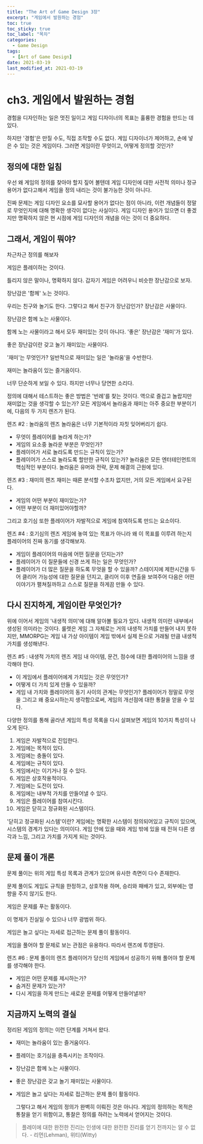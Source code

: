 ```yaml
---
title: "The Art of Game Design 3장"
excerpt: "게임에서 발원하는 경험"
toc: true
toc_sticky: true
toc_label: "목차"
categories:
  - Game Design
tags:
  - [Art of Game Design]
date: 2021-03-19
last_modified_at: 2021-03-19
---
```



# ch3.  게임에서 발원하는 경험

경험을 디자인하는 일은 멋진 일이고 게임 디자이너의 목표는 훌륭한 경험을 만드는 데 있다.

  하지만 '경험'은  만질 수도, 직접 조작할 수도 없다. 게임 디자이너가 제어하고, 손에 넣은 수 있는 것은 게임이다. 그러면 게임이란 무엇이고, 어떻게 정의할 것인가?

## 정의에 대한 일침

  우선 왜 게임의 정의를 찾아야 할지 짚어 볼텐데 게임 디자인에 대한 사전적 의미나 정규 용어가 없다고해서 게임을 정의 내리는 것이 불가능한 것이 아니다.

  진짜 문제는 게임 디자인 요소를 묘사할 용어가 없다는 점이 아니라, 이런 개념들이 정말로 무엇인지에 대해 명확한 생각이 없다는 사실이다. 게임 디자인 용어가 있으면 더 좋겠지만 명확하지 않은 현 시점에 게임 디자인의 개념을 아는 것이 더 중요하다.

## 그래서, 게임이 뭐야?

  차근차근 정의를 해보자

게임은 플레이하는 것이다.

  틀리지 않은 말이나, 명확하지 않다. 갑자기 게임은 어려우니 비슷한 장난감으로 보자.

장난감은 '함께' 노는 것이다.

  우리는 친구와 놀기도 한다. 그렇다고 해서 친구가 장난감인가? 장난감은 사물이다.

장난감은 함께 노는 사물이다.

  함께 노는 사물이라고 해서 모두 재미있는 것이 아니다. '좋은' 장난감은 '재미'가 있다.

좋은 장난감이란 갖고 놀기 재미있는 사물이다.

  '재미'는 무엇인가? 일반적으로 재미있는 일은 '놀라움'을 수반한다.

재미는 놀라움이 있는 즐거움이다.

  너무 단순하게 보일 수 있다. 하지만 너무나 당연한 소리다.

  

  정의에 대해서 테스트하는 좋은 방법은 '반례'를 찾는 것이다. 역으로 즐겁고 놀랍지만 재미없는 것을 생각할 수 있는가? 모든 게임에서 놀라움과 재미는 아주 중요한 부분이기에, 다음의 두 가지 렌즈가 된다.

렌즈 #2 : 놀라움의 렌즈
놀라움은 너무 기본적이라 자칫 잊어버리기 쉽다.
  - 무엇이 플레이어를 놀라게 하는가?
  - 게임의 요소중 놀라운 부분은 무엇인가?
  - 플레이어가 서로 놀라도록 만드는 규칙이 있는가?
  - 플레이어가 스스로 놀라도록 할만한 규칙이 있는가?
놀라움은 모든 엔터테인먼트의 핵심적인 부분이다. 놀라움은 유머와 전략, 문제 해결의 근원에 있다.

렌즈 #3 : 재미의 렌즈
재미는 때론 분석할 수조차 없지만, 거의 모든 게임에서 요구된다.
  - 게임의 어떤 부분이 재미있는가?
  - 어떤 부분이 더 재미있어야할까?

  그리고 호기심 또한 플레이어가 자발적으로 게임에 참여하도록 만드는 요소이다.

렌즈 #4 : 호기심의 렌즈
게임에 놓여 있는 목표가 아니라 왜 이 목표를 이루려 하는지 플레이어의 진짜 동기를 생각해보자.
  - 게임이 플레이어의 마음에 어떤 질문을 던지는가?
  - 플레이어가 이 질문들에 신경 쓰게 하는 일은 무엇인가?
  - 플레이어가 더 많은 질문을 하도록 무엇을 할 수 있을까?
스테이지에 제한시간을 두어 클리어 가능성에 대한 질문을 던지고, 클리어 이후 연출을 보여주어 다음은 어떤 이야기가 펼쳐질까하고 스스로 질문을 하게끔 만들 수 있다.

## 다시 진지하게, 게임이란 무엇인가?

  위에 이어서 게임의 '내생적 의미'에 대해 알아볼 필요가 있다. 내생적 의미란 내부에서 생성된 의미라는 것이다. 룰렛은 게임 그 자체로는 거의 내생적 가치를 만들어 내지 못하지만, MMORPG는 게임 내 가상 아이템이 게임 밖에서 실제 돈으로 거래될 만큼 내생적 가치를 생성해낸다.

렌즈 #5 : 내생적 가치의 렌즈
게임 내 아이템, 문건, 점수에 대한 플레이어의 느낌을 생각해야 한다.
  - 이 게임에서 플레이어에게 가치있는 것은 무엇인가?
  - 어떻게 더 가치 있게 만들 수 있을까?
  - 게임 내 가치와 플레이어의 동기 사이의 관계는 무엇인가?
플레이어가 정말로 무엇을 그리고 왜 중요시하는지 생각함으로써, 게임의 개선점에 대한 통찰을 얻을 수 있다.

  다양한 정의를 통해 골라낸 게임의 특성 목록을 다시 살펴보면 게임의 10가지 특성이 나오게 된다.

1. 게임은 자발적으로 진입한다.
2. 게임에는 목적이 있다.
3. 게임에는 충돌이 있다.
4. 게임에는 규칙이 있다.
5. 게임에서는 이기거나 질 수 있다.
6. 게임은 상호작용적이다.
7. 게임에는 도전이 있다.
8. 게임에는 내부적 가치를 만들어낼 수 있다.
9. 게임은 플레이어를 참여시킨다.
10. 게임은 닫히고 정규화된 시스템이다.

 

  '닫히고 정규화된 시스템'이란? 게임에는 명확한 시스템이 정의되어있고 규칙이 있으며, 시스템의 경계가 있다는 의미이다. 게임 안에 있을 때와 게임 밖에 있을 때 전혀 다른 생각과 느낌, 그리고 가치를 가지게 되는 것이다.

## 문제 풀이 개론

  문제 풀이는 위의 게임 특성 목록과 관계가 있으며 유사한 측면이 다수 존재한다.

  문제 풀이도 게임도 규칙을 한정하고, 상호작용 하며, 승리와 패배가 있고, 외부에는 영향을 주지 않기도 한다.

게임은 문제를 푸는 활동이다.

  이 명제가 진실일 수 있으나 너무 광범위 하다.

게임은 놀고 싶다는 자세로 접근하는 문제 풀이 활동이다.

 게임을 풀어야 할 문제로 보는 관점은 유용하다. 따라서 렌즈에 투영된다.

렌즈 #6 : 문제 풀이의 렌즈
플레이어가 당신의 게임에서 성공하기 위해 풀어야 할 문제를 생각해야 한다.
  - 게임은 어떤 문제를 제시하는가?
  - 숨겨진 문제가 있는가?
  - 다시 게임을 하게 만드는 새로운 문제를 어떻게 만들어낼까?

## 지금까지 노력의 결실

  정리된 게임의 정의는 이런 단계를 거쳐서 왔다.

 

- 재미는 놀라움이 있는 즐거움이다.
- 플레이는 호기심을 충족시키는 조작이다.
- 장난감은 함께 노는 사물이다.
- 좋은 장난감은 갖고 놀기 재미있는 사물이다.
- 게임은 놀고 싶다는 자세로 접근하는 문제 풀이 활동이다.

  그렇다고 해서 게임의 정의가 완벽히 이뤄진 것은 아니다.  게임의 정의하는 목적은 통찰을 얻기 위함이고, 통찰은 정의를 하려는 노력에서 얻어지는 것이다.

> 플레이에 대한 완전한 진리는 인생에 대한 완전한 진리를 얻기 전까지는 알 수 없다. - 리먼(Lehman), 위티(Witty)